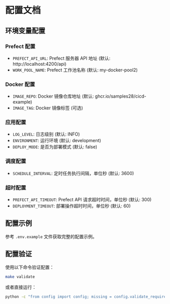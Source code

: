 # 配置文档

## 环境变量配置

### Prefect 配置
- `PREFECT_API_URL`: Prefect 服务器 API 地址 (默认: http://localhost:4200/api)
- `WORK_POOL_NAME`: Prefect 工作池名称 (默认: my-docker-pool2)

### Docker 配置
- `IMAGE_REPO`: Docker 镜像仓库地址 (默认: ghcr.io/samples28/cicd-example)
- `IMAGE_TAG`: Docker 镜像标签 (可选)

### 应用配置
- `LOG_LEVEL`: 日志级别 (默认: INFO)
- `ENVIRONMENT`: 运行环境 (默认: development)
- `DEPLOY_MODE`: 是否为部署模式 (默认: false)

### 调度配置
- `SCHEDULE_INTERVAL`: 定时任务执行间隔，单位秒 (默认: 3600)

### 超时配置
- `PREFECT_API_TIMEOUT`: Prefect API 请求超时时间，单位秒 (默认: 300)
- `DEPLOYMENT_TIMEOUT`: 部署操作超时时间，单位秒 (默认: 60)

## 配置示例

参考 `.env.example` 文件获取完整的配置示例。

## 配置验证

使用以下命令验证配置：

```bash
make validate
```

或者直接运行：

```bash
python -c "from config import config; missing = config.validate_required_settings(); print('配置验证:', '✅ 通过' if not missing else f'❌ 缺少: {missing}')"
```